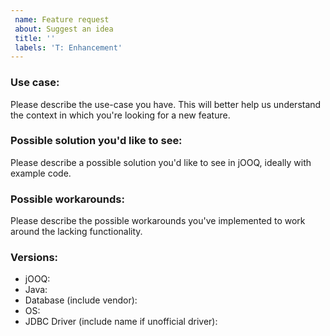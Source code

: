 ```yaml
---
 name: Feature request
 about: Suggest an idea
 title: ''
 labels: 'T: Enhancement'
---
```


### Use case:

Please describe the use-case you have. This will better help us understand the context in which you're looking for a new feature.

### Possible solution you'd like to see:

Please describe a possible solution you'd like to see in jOOQ, ideally with example code.

### Possible workarounds:

Please describe the possible workarounds you've implemented to work around the lacking functionality.

### Versions:

- jOOQ:
- Java:
- Database (include vendor):
- OS:
- JDBC Driver (include name if unofficial driver):
